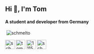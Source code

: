 <h2>Hi 👋, I'm Tom</h2>
<h4>A student and developer from Germany</h4>


<p>&nbsp;<img src="https://github-readme-stats.vercel.app/api?username=schmelto&show_icons=true&count_private=true" alt="schmelto" /></p>
  
<p>
  <a href="https://dev.to/schmelto" target="blank"><img align="center" src="https://cdn.jsdelivr.net/npm/simple-icons@3.0.1/icons/dev-dot-to.svg" alt="schmelto" height="30" width="30" /></a>
  <a href="https://linkedin.com/in/tomschmelzer" target="blank"><img align="center" src="https://cdn.jsdelivr.net/npm/simple-icons@3.0.1/icons/linkedin.svg" alt="tomschmelzer" height="30" width="30" /></a>
  <a href="https://stackoverflow.com/users/11155942" target="blank"><img align="center" src="https://cdn.jsdelivr.net/npm/simple-icons@3.0.1/icons/stackoverflow.svg" alt="11155942" height="30" width="30" /></a>
  <a href="https://instagram.com/schmelto" target="blank"><img align="center" src="https://cdn.jsdelivr.net/npm/simple-icons@3.0.1/icons/instagram.svg" alt="schmelto" height="30" width="30" /></a>
</p>
